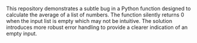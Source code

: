 This repository demonstrates a subtle bug in a Python function designed to calculate the average of a list of numbers. The function silently returns 0 when the input list is empty which may not be intuitive.  The solution introduces more robust error handling to provide a clearer indication of an empty input.